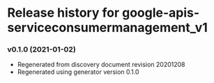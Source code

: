# Release history for google-apis-serviceconsumermanagement_v1

### v0.1.0 (2021-01-02)

* Regenerated from discovery document revision 20201208
* Regenerated using generator version 0.1.0

